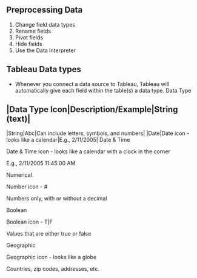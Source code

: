 ## Preprocessing Data
  1. Change field data types 
  2. Rename fields
  3. Pivot fields
  4. Hide fields
  5. Use the Data Interpreter

## Tableau Data types
  - Whenever you connect a data source to Tableau, Tableau will automatically give each field within the table(s) a data type.
Data Type

|Data Type Icon|Description/Example|String (text)|
--------------------------------------------------
|String|Abc|Can include letters, symbols, and numbers|
|Date|Date icon - looks like a calendar|E.g., 2/11/2005|
 Date & Time

Date & Time icon - looks like a calendar with a clock in the corner

E.g., 2/11/2005 11:45:00 AM

Numerical

Number icon - #

Numbers only, with or without a decimal

 Boolean

Boolean icon - T|F

Values that are either true or false

 Geographic

Geographic icon - looks like a globe

Countries, zip codes, addresses, etc.
